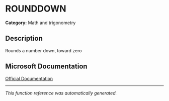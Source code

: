 # ROUNDDOWN

**Category:** Math and trigonometry

## Description
Rounds a number down, toward zero

## Microsoft Documentation
[Official Documentation](https://support.microsoft.com//en-us/office/rounddown-function-2ec94c73-241f-4b01-8c6f-17e6d7968f53)

---
*This function reference was automatically generated.*

